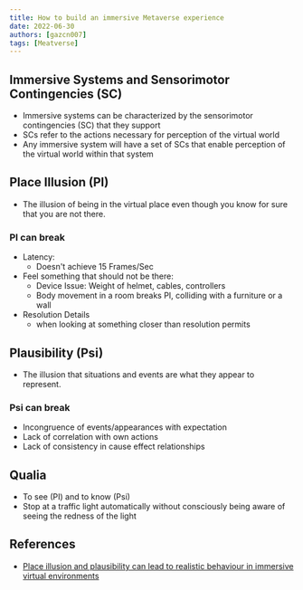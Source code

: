 ```yaml
---
title: How to build an immersive Metaverse experience
date: 2022-06-30
authors: [gazcn007]
tags: [Meatverse]
---
```


## Immersive Systems and Sensorimotor Contingencies (SC)
- Immersive systems can be characterized by the sensorimotor contingencies (SC) that they support
- SCs refer to the actions necessary for perception of the virtual world
- Any immersive system will have a set of SCs that enable perception of the virtual world within that system

## Place Illusion (PI)
- The illusion of being in the virtual place even though you know for sure that you are not there.

### PI can break
- Latency:
    - Doesn't achieve 15 Frames/Sec
- Feel something that should not be there:
    - Device Issue: Weight of helmet, cables, controllers
    - Body movement in a room breaks PI, colliding with a furniture or a wall
- Resolution Details
    - when looking at something closer than resolution permits

## Plausibility (Psi)
- The illusion that situations and events are what they appear to represent. 

### Psi can break
- Incongruence of events/appearances with expectation
- Lack of correlation with own actions
- Lack of consistency in cause effect relationships

## Qualia
- To see (PI) and to know (Psi)
- Stop at a traffic light automatically without consciously being aware of seeing the redness of the light

## References
- [Place illusion and plausibility can lead to realistic behaviour in immersive virtual environments](https://www.ncbi.nlm.nih.gov/pmc/articles/PMC2781884/)